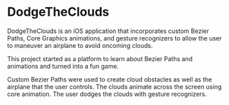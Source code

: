 # DodgeTheClouds
DodgeTheClouds is an iOS application that incorporates custom Bezier Paths, Core Graphics animations, 
and gesture recognizers to allow the user to maneuver an airplane to avoid oncoming clouds.

This project started as a platform to learn about Bezier Paths and animations and turned into a fun game.

Custom Bezier Paths were used to create cloud obstacles as well as the airplane that the user controls.
The clouds animate across the screen using core animation.
The user dodges the clouds with gesture recognizers.
